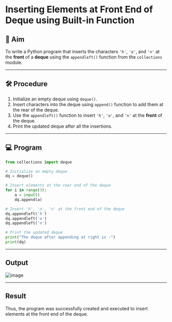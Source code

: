 # Inserting Elements at Front End of Deque using Built-in Function

## 📌 Aim
To write a Python program that inserts the characters `'h'`, `'o'`, and `'n'` at the **front** of a **deque** using the `appendleft()` function from the `collections` module.

---

## 🛠 Procedure
1. Initialize an empty deque using `deque()`.
2. Insert characters into the deque using `append()` function to add them at the rear of the deque.
3. Use the `appendleft()` function to insert `'h'`, `'o'`, and `'n'` at the **front** of the deque.
4. Print the updated deque after all the insertions.

---

## 💻 Program

```python
from collections import deque

# Initialize an empty deque
dq = deque()

# Insert elements at the rear end of the deque
for i in range(3):
    a = input()
    dq.append(a)

# Insert 'h', 'o', 'n' at the front end of the deque
dq.appendleft('h')
dq.appendleft('o')
dq.appendleft('n')

# Print the updated deque
print("The deque after appending at right is :")
print(dq)
```
---
## Output 

![image](https://github.com/user-attachments/assets/288c930d-c939-4fe1-91db-f75ea3cb25e4)

---

## Result 

Thus, the program was successfully created and executed to insert elements at the front end of the deque.




